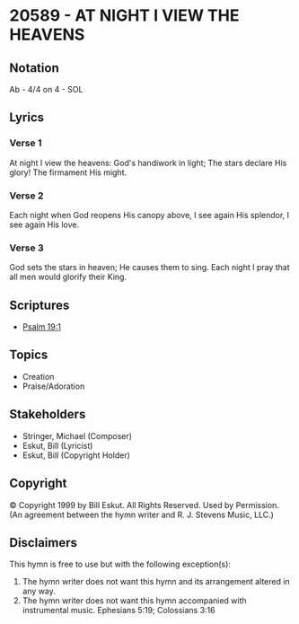 # 20589 - AT NIGHT I VIEW THE HEAVENS

## Notation

Ab - 4/4 on 4 - SOL

## Lyrics

### Verse 1

At night I view the heavens: God's handiwork in light; The stars declare His glory! The firmament His might.

### Verse 2

Each night when God reopens His canopy above, I see again His splendor, I see again His love.

### Verse 3

God sets the stars in heaven; He causes them to sing. Each night I pray that all men would glorify their King.


## Scriptures

- [Psalm 19:1](https://www.biblegateway.com/passage/?search=Psalm%2019%3A1)

## Topics

- Creation
- Praise/Adoration

## Stakeholders

- Stringer, Michael (Composer)
- Eskut, Bill (Lyricist)
- Eskut, Bill (Copyright Holder)

## Copyright

© Copyright 1999 by Bill Eskut. All Rights Reserved. Used by Permission.
(An agreement between the hymn writer and R. J. Stevens Music, LLC.)

## Disclaimers

This hymn is free to use but with the following exception(s):
1. The hymn writer does not want this hymn and its arrangement altered in any way.
2. The hymn writer does not want this hymn accompanied with instrumental music.
Ephesians 5:19; Colossians 3:16

